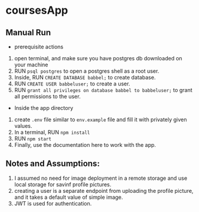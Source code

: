 # coursesApp

## Manual Run

- prerequisite actions

1. open terminal, and make sure you have postgres db downloaded on your machine
2. RUN `psql postgres` to open a postgres shell as a root user.
3. Inside, RUN `CREATE DATABASE babbel;` to create database.
4. RUN `CREATE USER babbeluser;` to create a user.
5. RUN `grant all privileges on database babbel to babbeluser;` to grant all permissions to the user.


- Inside the app directory

1. create `.env` file similar to `env.example` file and fill it with privately given values.
2. In a terminal, RUN `npm install`
3. RUN `npm start`
4. Finally, use the documentation here to work with the app.


## Notes and Assumptions:

1. I assumed no need for image deployment in a remote storage and use local storage for savinf profile pictures.
2. creating a user is a separate endpoint from uploading the profile picture, and it takes a default value of simple image.
3. JWT is used for authentication.
